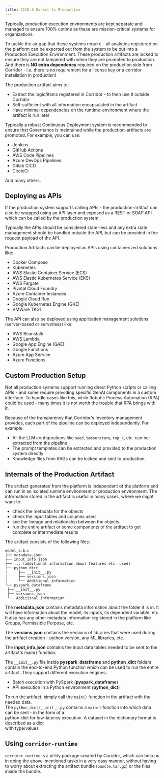 ```yaml
---
title: CICD & Direct to Production
---
```


Typically, production execution environments are kept separate and managed to ensure 100% uptime as these are mission-critical systems for organizations.

To tackle the air gap that these systems require - all analytics registered on the platform can be exported out from the system to be put into a Production Execution Environment. These production artifacts are locked to ensure they are not tampered with when they are promoted to production. And there is **NO extra dependency** required on the production side from Corridor - i.e. there is no requirement for a license key or a corridor installation in production!

The production artifact aims to:

- Extract the logic/items registered in Corridor - to then use it outside Corridor
- Self-sufficient with all information encapsulated in the artifact
- Have minimal dependencies on the runtime-environment where the artifact is run later

Typically a robust Continuous Deployment system is recommended to ensure that Governance is maintained while the production-artifacts are promoted. For example, you can use:

- Jenkins
- GitHub Actions
- AWS Code Pipelines
- Azure DevOps Pipelines
- Gitlab CICD
- CircleCI

And many others.

## Deploying as APIs

If the production system supports calling APIs - the production-artifact can also be wrapped using an API layer and exposed as a REST or SOAP API which can be called by the production system.

Typically the APIs should be considered state-less and any extra state management should be handled outside the API, but can be provided in the request payload of the API.

Production Artifacts can be deployed as APIs using containerized solutions like:

- Docker Compose
- Kubernetes
- AWS Elastic Container Service (ECS)
- AWS Elastic Kubernetes Service (EKS)
- AWS Fargate
- Pivotal Cloud Foundry
- Azure Container Instances
- Google Cloud Run
- Google Kubernetes Engine (GKE)
- VMWare TKGI

The API can also be deployed using application management solutions (server-based or serverless) like:

- AWS Beanstalk
- AWS Lambda
- Google App Engine (GAE)
- Google Functions
- Azure App Service
- Azure Functions

## Custom Production Setup

Not all production systems support running direct Python scripts or calling APIs - and some require providing specific GenAI components in a custom interface. To handle cases like this, while Robotic Process Automation (RPA) could be used - many times it is not worth the trouble that RPA brings with it.

Because of the transparency that Corridor's Inventory management provides, each part of the pipeline can be deployed independently.
For example:

- All the LLM configurations like `seed`, `temperature`, `top_k`, etc. can be extracted from the pipeline
- The prompt templates can be extracted and provided to the production system directly
- Knowledge files from RAGs can be locked and sent to production

## Internals of the Production Artifact

The artifact generated from the platform is independent of the platform and can run in an isolated runtime environment
or production environment. The information stored in the artifact is useful in many cases, where we might want to:

- check the metadata for the objects
- check the input tables and columns used
- see the lineage and relationship between the objects
- run the entire artifact or some components of the artifact to get complete or intermediate results

The artifact consists of the following files:

```none
model_a.b.c
├── metadata.json
├── input_info.json
├── ... (additional information about features etc. used)
├── python_dict
|     ├── __init__.py
|     ├── versions.json
|     └── Additional information
└── pyspark_dataframe
 ├── __init__.py
 ├── versions.json
 └── Additional information
```

The **metadata.json** contains metadata information about the folder it is in. It will have
information about the model, its inputs, its dependent variable, etc. It also has any other
metadata information registered in the platform like Groups, Permissible Purpose, etc.

The **versions.json** contains the versions of libraries that were used during the artifact
creation - python version, any ML libraries, etc.

The **input_info.json** contains the input data tables needed to be sent to the artifact's main() function.

The `__init__.py` file inside **pyspark_dataframe** and **python_dict** folders contain the end-to-end Python function
which can be used to run the entire artifact. They support different execution engines:

- Batch execution with PySpark (**pyspark_dataframe**)
- API execution in a Python environment (**python_dict**)

To run the artifact, simply call the `main()` function in the artifact with the needed data.  
The `python_dict/__init__.py` contains a `main()` function into which data can be sent - in the form of a  
python-dict for low-latency execution. A dataset in the dictionary format is described as a dict  
with type/values

## Using `corridor-runtime`

`corridor-runtime` is a utility package created by Corridor, which can help us in doing the above-mentioned tasks
in a very easy manner, without having to worry about extracting the artifact bundle (`bundle.tar.gz`) or the files
inside the bundle.
